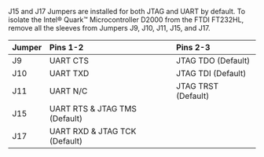 J15 and J17 Jumpers are installed for both JTAG and UART by default.
To isolate the Intel® Quark™ Microcontroller D2000 from the FTDI FT232HL,
remove all the sleeves from Jumpers J9, J10, J11, J15, and J17.

| Jumper   | Pins 1-2   | Pins 2-3           |
|----------|:-----------|:-------------------|
| J9       | UART CTS   | JTAG TDO (Default) |
| J10      | UART TXD   | JTAG TDI (Default) |
| J11      | UART N/C   | JTAG TRST (Default) |
| J15      | UART RTS & JTAG TMS  (Default) |
| J17      | UART RXD & JTAG TCK  (Default) |
